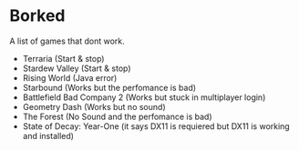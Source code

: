 # Borked

A list of games that dont work.

- Terraria (Start & stop)
- Stardew Valley (Start & stop)
- Rising World (Java error)
- Starbound (Works but the perfomance is bad)
- Battlefield Bad Company 2 (Works but stuck in multiplayer login)
- Geometry Dash (Works but no sound)
- The Forest (No Sound and the perfomance is bad)
- State of Decay: Year-One (it says DX11 is requiered but DX11 is working and installed)
